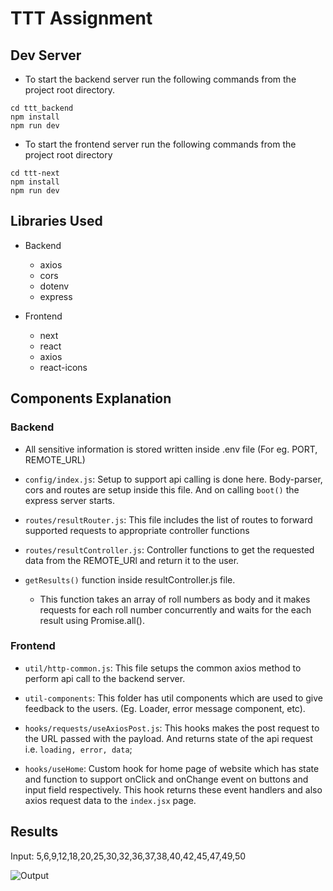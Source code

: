 # TTT Assignment

## Dev Server

- To start the backend server run the following commands from the project root directory.

```
cd ttt_backend
npm install
npm run dev
```

- To start the frontend server run the following commands from the project root directory

```
cd ttt-next
npm install
npm run dev
```

## Libraries Used

- Backend

  - axios
  - cors
  - dotenv
  - express

- Frontend
  - next
  - react
  - axios
  - react-icons

## Components Explanation

### Backend

- All sensitive information is stored written inside .env file (For eg. PORT, REMOTE_URL)

- `config/index.js`: Setup to support api calling is done here. Body-parser, cors and routes are setup inside this file. And on calling `boot()` the express server starts.

- `routes/resultRouter.js`: This file includes the list of routes to forward supported requests to appropriate controller functions

- `routes/resultController.js`: Controller functions to get the requested data from the REMOTE_URl and return it to the user.

- `getResults()` function inside resultController.js file.
  - This function takes an array of roll numbers as body and it makes requests for each roll number concurrently and waits for the each result using Promise.all().

### Frontend

- `util/http-common.js`: This file setups the common axios method to perform api call to the backend server.

- `util-components`: This folder has util components which are used to give feedback to the users. (Eg. Loader, error message component, etc).

- `hooks/requests/useAxiosPost.js`: This hooks makes the post request to the URL passed with the payload. And returns state of the api request i.e. `loading, error, data`;

- `hooks/useHome`: Custom hook for home page of website which has state and function to support onClick and onChange event on buttons and input field respectively. This hook returns these event handlers and also axios request data to the `index.jsx` page.

## Results

Input: 5,6,9,12,18,20,25,30,32,36,37,38,40,42,45,47,49,50

![Output]("https://github.com/KartikCD/ttt-assignment/assets/output.gif")
